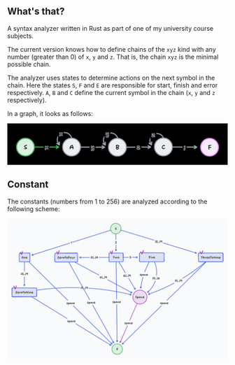## What's that?

A syntax analyzer written in Rust as part of one of my university course subjects.

The current version knows how to define chains of the `xyz` kind with any number (greater than 0) of `x`, `y` and `z`.
That is, the chain `xyz` is the minimal possible chain.

The analyzer uses states to determine actions on the next symbol in the chain.
Here the states `S`, `F` and `E` are responsible for start, finish and error respectively.
`A`, `B` and `C` define the current symbol in the chain (`x`, `y` and `z` respectively).

In a graph, it looks as follows:

![graph](docs/graph.png)


## Constant

The constants (numbers from 1 to 256) are analyzed according to the following scheme:

![constant](./docs/constant.png)
